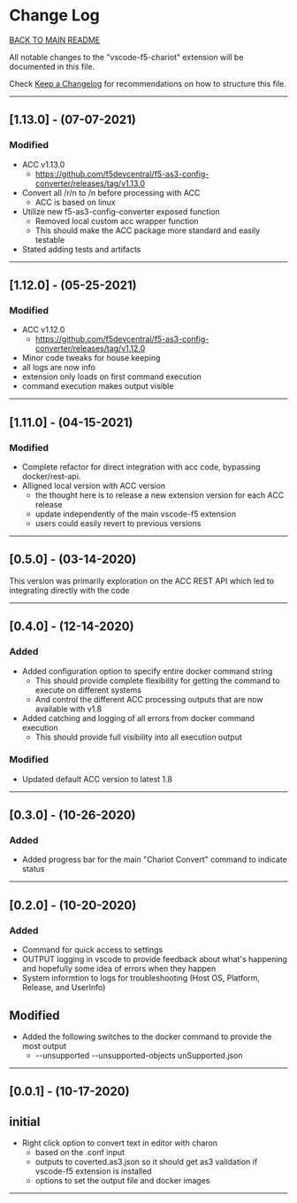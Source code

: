 # Change Log

[BACK TO MAIN README](README.md)

All notable changes to the "vscode-f5-chariot" extension will be documented in this file.

Check [Keep a Changelog](http://keepachangelog.com/) for recommendations on how to structure this file.

---

## [1.13.0] - (07-07-2021)

### Modified

- ACC v1.13.0
  - <https://github.com/f5devcentral/f5-as3-config-converter/releases/tag/v1.13.0>
- Convert all /r/n to /n before processing with ACC
  - ACC is based on linux
- Utilize new f5-as3-config-converter exposed function
  - Removed local custom acc wrapper function
  - This should make the ACC package more standard and easily testable
- Stated adding tests and artifacts

---

## [1.12.0] - (05-25-2021)

### Modified

- ACC v1.12.0
  - <https://github.com/f5devcentral/f5-as3-config-converter/releases/tag/v1.12.0>
- Minor code tweaks for house keeping
- all logs are now info
- extension only loads on first command execution
- command execution makes output visible

---

## [1.11.0] - (04-15-2021)

### Modified

- Complete refactor for direct integration with acc code, bypassing docker/rest-api.
- Alligned local version with ACC version
  - the thought here is to release a new extension version for each ACC release
  - update independently of the main vscode-f5 extension
  - users could easily revert to previous versions

---

## [0.5.0] - (03-14-2020)

This version was primarily exploration on the ACC REST API which led to integrating directly with the code

---

## [0.4.0] - (12-14-2020)

### Added

- Added configuration option to specify entire docker command string
  - This should provide complete flexibility for getting the command to execute on different systems
  - And control the different ACC processing outputs that are now available with v1.8
- Added catching and logging of all errors from docker command execution
  - This should provide full visibility into all execution output

### Modified

- Updated default ACC version to latest 1.8

---

## [0.3.0] - (10-26-2020)

### Added

- Added progress bar for the main "Chariot Convert" command to indicate status

---

## [0.2.0] - (10-20-2020)

### Added

- Command for quick access to settings
- OUTPUT logging in vscode to provide feedback about what's happening and hopefully some idea of errors when they happen
- System informtion to logs for troubleshooting (Host OS, Platform, Release, and UserInfo)

## Modified

- Added the following switches to the docker command to provide the most output
  - --unsupported --unsupported-objects unSupported.json

---

## [0.0.1] - (10-17-2020)

## initial

- Right click option to convert text in editor with charon
  - based on the .conf input
  - outputs to coverted.as3.json so it should get as3 validation if vscode-f5 extension is installed
  - options to set the output file and docker images

---
